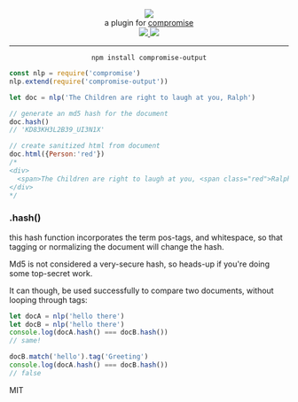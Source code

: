 <div align="center">
  <img src="https://cloud.githubusercontent.com/assets/399657/23590290/ede73772-01aa-11e7-8915-181ef21027bc.png" />

  <div>a plugin for <a href="https://github.com/spencermountain/compromise/">compromise</a></div>
  
  <!-- npm version -->
  <a href="https://npmjs.org/package/compromise-output">
    <img src="https://img.shields.io/npm/v/compromise-verbs.svg?style=flat-square" />
  </a>
  
  <!-- file size -->
  <a href="https://unpkg.com/spacetime/builds/compromise-output.min.js">
    <img src="https://badge-size.herokuapp.com/spencermountain/compromise-verbs/master/builds/compromise-output.min.js" />
  </a>
   <hr/>
</div>

<div align="center">
  <code>npm install compromise-output</code>
</div>

```js
const nlp = require('compromise')
nlp.extend(require('compromise-output'))

let doc = nlp('The Children are right to laugh at you, Ralph')

// generate an md5 hash for the document
doc.hash()
// 'KD83KH3L2B39_UI3N1X'

// create sanitized html from document
doc.html({Person:'red'})
/*
<div>
  <span>The Children are right to laugh at you, <span class="red">Ralph</span></span>
</div>
*/
```

### .hash()
this hash function incorporates the term pos-tags, and whitespace, so that tagging or normalizing the document will change the hash.

Md5 is not considered a very-secure hash, so heads-up if you're doing some top-secret work.

It can though, be used successfully to compare two documents, without looping through tags:
```js
let docA = nlp('hello there')
let docB = nlp('hello there')
console.log(docA.hash() === docB.hash())
// same!

docB.match('hello').tag('Greeting')
console.log(docA.hash() === docB.hash())
// false
```

MIT